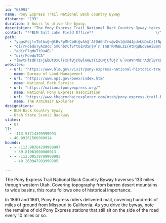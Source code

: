 ```yaml
---
id: "68993"
name: Pony Express Trail National Back Country Byway
distance: "133"
duration: 5 hours to drive the byway.
description: "The Pony Express Trail National Back Country Byway takes travelers back in time to experience the Pony Express. Sites along the way tell of the historic trail's operation from 1860 to 1861; it also details stagecoach travel."
contact: "**BLM Salt Lake Field Office**                            \r\n2370 South 2300 West                                              \r\nSalt Lake City, Utah 84119                                        \r\n801-977-4300                                                            \r\n"
path:
  - "yqusFdjlvTb[bx@~@tBvFpMhCbHt@vAh@`AfDdGhTrv@vOvl@dUdJpUvLbDxCz[fNpIzB~FxAr\\~MtAt@va@rPhBlApADlAVhQdAxI?hi@DxSI"
  - "qi{rFdeduTyAzDcC`SmCnb@CfSYtOi@dS@|@`@`ImBrKMhBLzE{At@qBEqBaAiEm@uDEwDTyCfAaNxFmInGuCJmJuBwIaDcKyC{Di@qEb@mBVgD|AwEdDmI|IiGhEg@\\mP|F_DhA{DpAuDz@{Bx@OFqQ|F_Dt@gB{@cAiBw@yFgAiEwA{C_CwAqBWmBNu@b@sEpGgBrAoBlB}Q`K_F\\_S~CcH\\{E\\eLt@mCl@cBpBqDrKe@xAcCrHqAhCcFlF_AlCsAlPYjG{@zCeChEuAr@iHtE_^bOoIlDoAh@iDdBk@t@e@l@_CfIu@x@sDpEcEzJ{E|DcKtH_DxCiL~K{BfDuFnJeQnUqAlAmF\\_E`@cAb@cBvG{C`A{@bBgApBsB\\mAfAcATiCb@yA`DmCjDmDpGiE|LuGvL_FxFwHzEuAh@iI|BgEu@SVk@tDSnAuBjA{Az@_AjFc@dCuAxC{ClAiBlAgAjGmAzBeBpDCjE_@vDmAjDwHpIc@d@_@~@cAdG?pG[lAuBz@q@lAc@pDu@x@s@v@mDbJqBz@_EjD{DP_Cn@cChCwD`F_DtHkApD_BrAoB^kDp@cGdC[NcBb@w@z@u@hBBvBhArCbAvDBbCyAzM[lAqGnMiBfCgEvEwD|GqCtEqB`Fm@zCq@~C{_@~l@}FtEaCjBcDtEqBbC{F|IuJjIaB`BY`CmBtCqDtB{F|BIpAY~AsEpZmBnX_AzEUpDPtEp@r\\JfIVbHhB~MbB~LPpDoC~MiApFaBfIQpIf@z`@?`AdEnXx@jBlB~CbFrIr@hBtBnCzA|DxChP`A~I~@`CtAxAfQtY`B~D"
  - "ad{rFlgduTiDuAEL"
  - "qi{rFdeduTCA"
  - "{mvtFfsdkTzFjEbDtDxClFx@fBj@bBlAnEt{CzuMjCfOj@`G`@xHVnNh@rAd@lBrc@`pB`p@vpGxDrXxJlo@x@rG~O`tAhk@xsDvAnHzC`MjWpaAtM`a@h@vBhAlHhBnHh@fBbDzGlCvGpHlh@~@|FdBrIr@lH|Blk@h@`HxBhTlHrn@tKzhA~MhmA~@rIRdDJva@H\\\\^dAp@x@dAfo@btArBrEh@vBHlCC~cBCrDa@rDtb@pNbEhA~JxAIx_@HhCNv@h@dA^d@pJbIdB~BxMp^bBlDrDzEf]v`@`GrF~q@nm@hArAn@pArA|ExHn\\rlBngIfApDncAx}CrAvETtBx@`WPfDvAnKNdBChC[~Fg@zDuB~HcCxG}EpJ_B~Bg@rAEpAd@fDGfAMPeAp@mAXo@`@e@p@}ClG_@`@i@XyB\\o@T]XUh@CzAb@lOEfDI`B_A`E}EfOiB`HsBvEqD|E_DfDwAbDu@fEsAbCsA|AaF`EgAp@kJlBkB`A_[~a@oFrFmHfD_Av@sB`C}B~C_BfF}GnRsCzIoArEaBtHg@xEI~B@rCr@|LdLft@hCrIxBrDhEzFzK|MpI~KdTlYbJlLjIlJvXfZbZn\\fGxIzEnHnfAb_B|Ul^tn@h_AhYza@t@hB|ChJrCxGlAzD~@dCn@lAhBnChDxDlClDNp@RrBD`BExCMpAoBfF_CtEWpAAxBf@|LZ`Vt@jhD?~UKfTOhsANbZJrFt@p]r@jRr@v^NzB~Uvb@tMnMbCpBrg@he@dEdDt@d@xBj@xsAtFlOQ~KYhCSjGqA|AMbI?pBy@pDe@dFGbBD~BlAjDtC`CxClC~ElC~DbV~_@n@lB?x@k@rGE`BPrA^~@ne@pu@jkD|pF|b@zq@t[~f@|}ApdCrT`]xDpGnAfBv@\\hDLdAd@z[jR|@VtTfBlAf@~@|@h@`AXjApOd}@xLfr@bA~E~@bCpIlQjqEzbJlcF~_Khe@b_AnDtFbC~CvDxD~MzLfpAxeAnAjAvCrDrDtF~BbFbUxu@l@fC@jCKtAeMrb@_@j@c@^yBp@u@f@_AxAMj@BZPh@zEz@rAr@dClEnAdAh@xABlAYnGsApMkAdOOd@gDrH_@lAi@dDb@`Lt@hIXpAn@fADZEp@UbAcCzFOl@?dAPxABt@iCjIWzA{@nJqBfJk@fCyAbCc@`@iDdB_XrHwBx@o@`@sBlBcB|BsAzBwJtRy@zBUvAMbDNpESx@kOjYe@dB{Ix_@sDrLgExb@oCtf@CbBDfBjTdw@PxAE~@wHpXmBdFg@fBMr@MxBAbO^dDd@`C~FrR\\fB\\rD|Fd_Ch@`XjMneFBnCIrAi@lB{M`PkIzGwCrA{JxIuDtF}Xvf@i@zAa@lCm@dMwAvPsAhMKdBDfBlEvw@n@pDpEnPbCzHnZ|y@~Jv\\xQli@fErIhAlBhBfBfH`GrBrBbEdDdKhHb[`RrCrA`GrBpXfIjC~@fAx@lV|W~OpOjA~BfC`E~^|f@nCxDd@~@r@hCXrD_@tz@HlDXdCtNds@fI|d@DlB_CvS?j@JrAXr@XXvHtFt@v@x@rAdIhRhClFzKtN~BrDf@rAvGbYvHjRxFtPr@jCXfBPxCoC|`BQzG]~C_@lAm@~@y@x@mRtIaCr@yFM__@aDkCKoA@yBl@wi@tR}@d@yDfDkAxAcd@bw@_AbAoAf@mAJiCQezCwUwHRwE^g@RiC`CsClFcHpIw@l@eEdCmD`B_RnGcAPuCLiIPu@^gCrByBdAiCf@eFJ]LSVIl@^`B^bELnCIpBSlCe@lCaFrWOp@}ElJcDzJiEzI{EdIyBzCUr@Ep@DxBn@zEDlAu@rrAXzCh@`ChApCx@lFzBfIh@~A\\f@bC~AhAd@d@FdBGvGyB`Di@~ACvCNrA|@xEzFpDdCdBn@ba@jJhEzBn]pSnA|@dAlArA~AvFfIlD`ElA`Azq@bc@vdCv|A|BjBhAlAxAfCh@vAdAnEb@lDBdCcHroDgEpbEk@rJ{QbeCaI`dAqEdo@[lDs@hFo@~Cy@rCsAlDii@lkA_FlLmOd\\sc@vaAmx@rfByw@xfByA~Fs@hEgHxh@yIfm@yE|^mDxUqKzv@wF~]{Cn\\KXqDFeLEDvz@qKPsAToBjN}@hKU~E_Cl[m@jAoRlJijB|_AoBf@cOfBmZjEwDZwKb@_b@t@mEBaDWuQmBkNeBup@cYmZ_N"
websites:
  - url: "https://www.blm.gov/visit/pony-express-national-historic-trail"
    name: Bureau of Land Management
  - url: "https://www.nps.gov/poex/index.htm"
    name: National Park Service
  - url: "https://nationalponyexpress.org/"
    name: National Pony Express Association
  - url: "https://www.thearmchairexplorer.com/utah/pony-express-trail-back-country-byway.php"
    name: The Armchair Explorer
designations:
  - BLM Back Country Byway
  - Utah State Scenic Backway
states:
  - UT
ll:
  - -113.93714399999993
  - 40.09261500000014
bounds:
  - - -113.98364299999997
    - 39.81963000000013
  - - -112.09539799999993
    - 40.260947999999985

---
```


The Pony Express Trail National Back Country Byway traverses 133 miles through western Utah. Covering topography from barren desert mountains to wide basins, this route follows one of historical importance.

In 1860 and 1861, Pony Express riders delivered mail, covering hundreds of miles of ground from Missouri to California. As you drive the byway, note the remains of old Pony Express stations that still sit on the side of the road every 10 miles or so.
